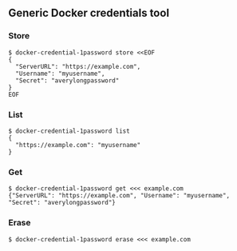 ## Generic Docker credentials tool

### Store

```
$ docker-credential-1password store <<EOF
{
  "ServerURL": "https://example.com",
  "Username": "myusername",
  "Secret": "averylongpassword"
}
EOF
```

### List

```
$ docker-credential-1password list
{
  "https://example.com": "myusername"
}
```

### Get

```
$ docker-credential-1password get <<< example.com
{"ServerURL": "https://example.com", "Username": "myusername", "Secret": "averylongpassword"}
```

### Erase

```
$ docker-credential-1password erase <<< example.com
```
